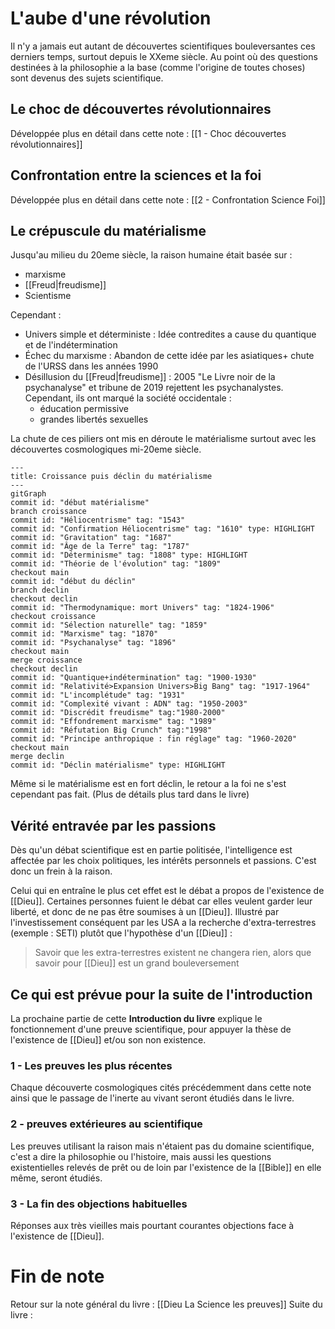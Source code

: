 # L'aube d'une révolution
Il n'y a jamais eut autant de découvertes scientifiques bouleversantes ces derniers temps, surtout depuis le XXeme siècle.
Au point où des questions destinées à la philosophie a la base (comme l'origine de toutes choses) sont devenus des sujets scientifique.
## Le choc de découvertes révolutionnaires
Développée plus en détail dans cette note : [[1 - Choc découvertes révolutionnaires]]
## Confrontation entre la sciences et la foi
Développée plus en détail dans cette note : [[2 - Confrontation Science Foi]]
## Le crépuscule du matérialisme
Jusqu'au milieu du 20eme siècle, la raison humaine était basée sur :
- marxisme
- [[Freud|freudisme]]
- Scientisme

Cependant :
- Univers simple et déterministe :
  Idée contredites a cause du quantique et de l'indétermination
- Échec du marxisme :
  Abandon de cette idée par les asiatiques+ chute de l'URSS dans les années 1990
- Désillusion du [[Freud|freudisme]] :
  2005 "Le Livre noir de la psychanalyse" et tribune de 2019 rejettent les psychanalystes. Cependant, ils ont marqué la société occidentale :
    - éducation permissive
    - grandes libertés sexuelles

La chute de ces piliers ont mis en déroute le matérialisme surtout avec les découvertes cosmologiques mi-20eme siècle.

```mermaid
---
title: Croissance puis déclin du matérialisme
---
gitGraph
commit id: "début matérialisme"
branch croissance
commit id: "Héliocentrisme" tag: "1543"
commit id: "Confirmation Héliocentrisme" tag: "1610" type: HIGHLIGHT
commit id: "Gravitation" tag: "1687"
commit id: "Âge de la Terre" tag: "1787"
commit id: "Déterminisme" tag: "1808" type: HIGHLIGHT
commit id: "Théorie de l'évolution" tag: "1809"
checkout main
commit id: "début du déclin"
branch declin
checkout declin
commit id: "Thermodynamique: mort Univers" tag: "1824-1906"
checkout croissance
commit id: "Sélection naturelle" tag: "1859"
commit id: "Marxisme" tag: "1870"
commit id: "Psychanalyse" tag: "1896"
checkout main
merge croissance
checkout declin
commit id: "Quantique+indétermination" tag: "1900-1930"
commit id: "Relativité>Expansion Univers>Big Bang" tag: "1917-1964"
commit id: "L'incomplétude" tag: "1931"
commit id: "Complexité vivant : ADN" tag: "1950-2003"
commit id: "Discrédit freudisme" tag:"1980-2000"
commit id: "Effondrement marxisme" tag: "1989"
commit id: "Réfutation Big Crunch" tag:"1998"
commit id: "Principe anthropique : fin réglage" tag: "1960-2020"
checkout main
merge declin
commit id: "Déclin matérialisme" type: HIGHLIGHT
```

Même si le matérialisme est en fort déclin, le retour a la foi ne s'est cependant pas fait.
(Plus de détails plus tard dans le livre)
## Vérité entravée par les passions
Dès qu'un débat scientifique est en partie politisée, l'intelligence est affectée par les choix politiques, les intérêts personnels et passions. C'est donc un frein à la raison.

Celui qui en entraîne le plus cet effet est le débat a propos de l'existence de [[Dieu]]. Certaines personnes fuient le débat car elles veulent garder leur liberté, et donc de ne pas être soumises à un [[Dieu]].
Illustré par l'investissement conséquent par les USA a la recherche d'extra-terrestres (exemple : SETI) plutôt que l'hypothèse d'un [[Dieu]] :
> Savoir que les extra-terrestres existent ne changera rien, alors que savoir pour [[Dieu]] est un grand bouleversement

## Ce qui est prévue pour la suite de l'introduction
La prochaine partie de cette **Introduction du livre** explique le fonctionnement d'une preuve scientifique, pour appuyer la thèse de l'existence de [[Dieu]] et/ou son non existence.
### 1 - Les preuves les plus récentes
Chaque découverte cosmologiques cités précédemment dans cette note ainsi que le passage de l'inerte au vivant seront étudiés dans le livre.
### 2 - preuves extérieures au scientifique
Les preuves utilisant la raison mais n'étaient pas du domaine scientifique, c'est a dire la philosophie ou l'histoire, mais aussi les questions existentielles relevés de prêt ou de loin par l'existence de la [[Bible]] en elle même, seront étudiés.
### 3 - La fin des objections habituelles
Réponses aux très vieilles mais pourtant courantes objections face à l'existence de [[Dieu]].

# Fin de note
Retour sur la note général du livre : [[Dieu La Science les preuves]]
Suite du livre :